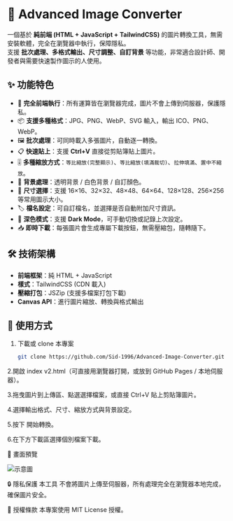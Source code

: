 # 🎨 Advanced Image Converter

一個基於 **純前端 (HTML + JavaScript + TailwindCSS)** 的圖片轉換工具，無需安裝軟體，完全在瀏覽器中執行，保障隱私。  
支援 **批次處理、多格式輸出、尺寸調整、自訂背景** 等功能，非常適合設計師、開發者與需要快速製作圖示的人使用。

## ✨ 功能特色

- 🚀 **完全前端執行**：所有運算皆在瀏覽器完成，圖片不會上傳到伺服器，保護隱私。  
- 📦 **支援多種格式**：JPG、PNG、WebP、SVG 輸入，輸出 ICO、PNG、WebP。  
- 🖼️ **批次處理**：可同時載入多張圖片，自動逐一轉換。  
- 📋 **快速貼上**：支援 **Ctrl+V** 直接從剪貼簿貼上圖片。  
- 🎚️ **多種縮放方式**：`等比縮放(完整顯示)`、`等比縮放(填滿裁切)`、`拉伸填滿`、`置中不縮放`。  
- 🎨 **背景處理**：透明背景 / 白色背景 / 自訂顏色。  
- 🔧 **尺寸選擇**：支援 16×16、32×32、48×48、64×64、128×128、256×256 等常用圖示大小。  
- 🏷️ **檔名設定**：可自訂檔名，並選擇是否自動附加尺寸資訊。  
- 🌙 **深色模式**：支援 **Dark Mode**，可手動切換或記錄上次設定。  
- 📥 **即時下載**：每張圖片會生成專屬下載按鈕，無需壓縮包，隨轉隨下。  

## 🛠 技術架構

- **前端框架**：純 HTML + JavaScript  
- **樣式**：TailwindCSS (CDN 載入)  
- **壓縮打包**：JSZip (支援多檔案打包下載)  
- **Canvas API**：進行圖片縮放、轉換與格式輸出  

## 🚀 使用方式

1. 下載或 clone 本專案  
   ```bash
   git clone https://github.com/Sid-1996/Advanced-Image-Converter.git
2.開啟 index v2.html（可直接用瀏覽器打開，或放到 GitHub Pages / 本地伺服器）。

3.拖曳圖片到上傳區、點選選擇檔案，或直接 Ctrl+V 貼上剪貼簿圖片。

4.選擇輸出格式、尺寸、縮放方式與背景設定。

5.按下 開始轉換。

6.在下方下載區選擇個別檔案下載。

📸 畫面預覽

![示意圖](images.png)


🔒 隱私保護
本工具 不會將圖片上傳至伺服器，所有處理完全在瀏覽器本地完成，確保圖片安全。

📄 授權條款
本專案使用 MIT License 授權。
